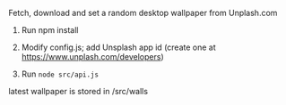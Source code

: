 Fetch, download and set a random desktop wallpaper from Unplash.com

1) Run npm install

2) Modify config.js; add Unsplash app id (create one at https://www.unplash.com/developers)

3) Run `node src/api.js`

latest wallpaper is stored in /src/walls
